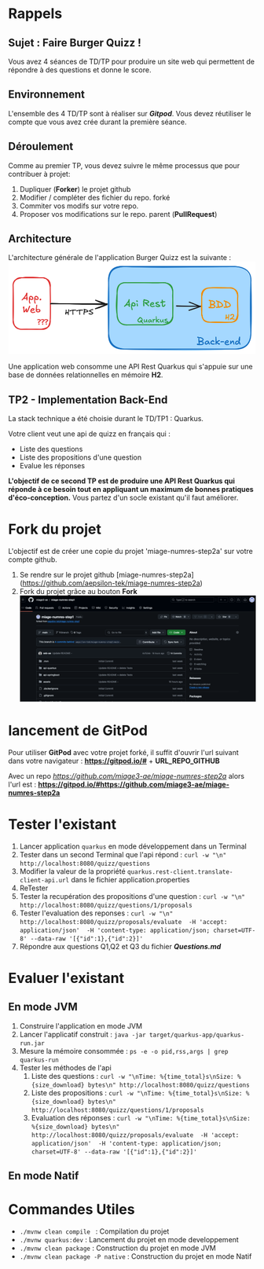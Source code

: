 

# Rappels

## Sujet : Faire Burger Quizz !
Vous avez 4 séances de TD/TP pour  produire un site web qui permettent de répondre à des questions et  donne le score.


## Environnement
L'ensemble des  4 TD/TP sont à réaliser sur **_Gitpod_**.
Vous devez réutiliser le compte que vous avez crée durant la première séance.

## Déroulement

Comme au premier TP, vous devez suivre le même processus que pour contribuer à projet:
1. Dupliquer (**Forker**) le projet github
1. Modifier / compléter des fichier du repo. forké
1. Commiter vos modifs sur votre repo.
1. Proposer vos modifications sur le repo. parent (**PullRequest**)

## Architecture
L'architecture   générale de  l'application  Burger Quizz est la suivante :
![Capture d'écran](assets/Archi.png)

Une application web consomme une API Rest Quarkus  qui s'appuie sur une base de données relationnelles en  mémoire **H2**.

## TP2 - Implementation Back-End

La stack technique a été choisie durant le TD/TP1 : Quarkus.

Votre client  veut une api de quizz en français qui :
* Liste des questions
* Liste des propositions d'une question
* Evalue les réponses

**L'objectif de ce second TP est de produire une API Rest Quarkus qui réponde à ce besoin tout en appliquant un maximum de bonnes pratiques d'éco-conception.**
Vous partez d'un socle existant qu'il faut améliorer.

# Fork du projet
L'objectif est de créer une copie du projet 'miage-numres-step2a' sur votre compte github.

1. Se rendre sur le projet github [miage-numres-step2a] (https://github.com/aepsilon-tek/miage-numres-step2a)
1. Fork du projet grâce au bouton **Fork**
![Capture d'écran](assets/Fork.png)

# lancement de GitPod

Pour utiliser  **GitPod** avec votre projet forké, il suffit d'ouvrir  l'url suivant dans votre navigateur :
**https://gitpod.io/#** + **URL_REPO_GITHUB**

Avec un repo _https://github.com/miage3-ae/miage-numres-step2a_ alors l'url est : **https://gitpod.io/#https://github.com/miage3-ae/miage-numres-step2a**


# Tester l'existant
1. Lancer application `quarkus` en mode développement dans un Terminal
1. Tester dans un second Terminal que l'api répond : ```curl -w "\n" http://localhost:8080/quizz/questions ```
1. Modifier la valeur de la propriété `quarkus.rest-client.translate-client-api.url` dans le fichier application.properties
1. ReTester
1. Tester la recupération des propositions d'une question :  ```curl -w "\n" http://localhost:8080/quizz/questions/1/proposals ```
1. Tester l'evaluation des reponses : ```curl -w "\n" http://localhost:8080/quizz/proposals/evaluate  -H 'accept: application/json'  -H 'content-type: application/json; charset=UTF-8' --data-raw '[{"id":1},{"id":2}]' ```
1. Répondre aux questions Q1,Q2 et Q3 du fichier **_Questions.md_**

# Evaluer l'existant
## En mode JVM
1. Construire l'application en mode JVM
1. Lancer l'applicatif construit : `java -jar target/quarkus-app/quarkus-run.jar`
1. Mesure la mémoire consommée : `ps -e -o pid,rss,args | grep quarkus-run`
1. Tester les méthodes de l'api
    1. Liste des questions : `curl -w "\nTime: %{time_total}s\nSize: %{size_download} bytes\n" http://localhost:8080/quizz/questions`
    1. Liste des propositions : `curl -w "\nTime: %{time_total}s\nSize: %{size_download} bytes\n" http://localhost:8080/quizz/questions/1/proposals`
    1. Evaluation des réponses : `curl -w "\nTime: %{time_total}s\nSize: %{size_download} bytes\n" http://localhost:8080/quizz/proposals/evaluate  -H 'accept: application/json'  -H 'content-type: application/json; charset=UTF-8' --data-raw '[{"id":1},{"id":2}]'`


## En mode Natif

# Commandes Utiles
* ```./mvnw clean compile ``` : Compilation du projet
* ```./mvnw quarkus:dev``` : Lancement du projet en mode developpement
* ```./mvnw clean package``` : Construction du projet en mode JVM
* ```./mvnw clean package -P native``` : Construction du projet en mode Natif
